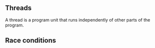 ## Threads
A thread is a program unit that runs independently of other parts of the program.

## Race conditions